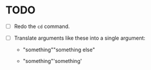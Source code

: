 # TODO

- [ ] Redo the `cd` command.

- [ ] Translate arguments like these into a single argument:

  - "something""something else"

  - "something"'something'
